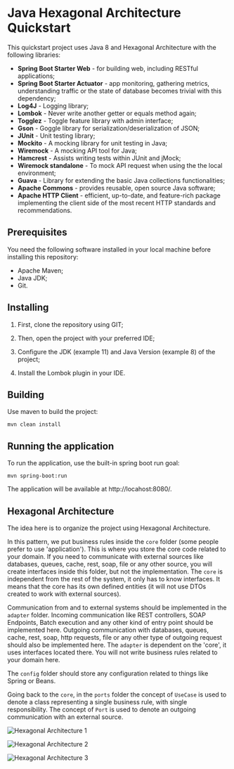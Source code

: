 # Java Hexagonal Architecture Quickstart 

This quickstart project uses Java 8 and Hexagonal Architecture with the following libraries:

- **Spring Boot Starter Web** - for building web, including RESTful applications;
- **Spring Boot Starter Actuator** - app monitoring, gathering metrics, understanding traffic or the state of database becomes trivial with this dependency;
- **Log4J** - Logging library;
- **Lombok** - Never write another getter or equals method again;
- **Togglez** - Toggle feature library with admin interface;
- **Gson** - Goggle library for serialization/deserialization of JSON;  
- **JUnit** - Unit testing library;
- **Mockito** - A mocking library for unit testing in Java;
- **Wiremock** - A mocking API tool for Java;
- **Hamcrest** - Assists writing tests within JUnit and jMock;
- **Wiremock standalone** - To mock API request when using the the local environment;
- **Guava** - Library for extending the basic Java collections functionalities;
- **Apache Commons** - provides reusable, open source Java software;
- **Apache HTTP Client** - efficient, up-to-date, and feature-rich package implementing the client side of the most recent HTTP standards and recommendations.

## Prerequisites

You need the following software installed in your local machine before installing this repository:

* Apache Maven;
* Java JDK;
* Git.

## Installing

1) First, clone the repository using GIT;

2) Then, open the project with your preferred IDE;

3) Configure the JDK (example 11) and Java Version (example 8) of the project;

4) Install the Lombok plugin in your IDE.

## Building

Use maven to build the project:

```
mvn clean install
```

## Running the application

To run the application, use the built-in spring boot run goal:

```
mvn spring-boot:run
```

The application will be available at http://locahost:8080/.

## Hexagonal Architecture

The idea here is to organize the project using Hexagonal Architecture.

In this pattern, we put business rules inside the `core` folder (some people prefer to use 'application'). This is where you store the core code related to your domain. If you need to communicate with external sources like databases, queues, cache, rest, soap, file or any other source, you will create interfaces inside this folder, but not the implementation. The `core` is independent from the rest of the system, it only has to know interfaces. It means that the core has its own defined entities (it will not use DTOs created to work with external sources).

Communication from and to external systems should be implemented in the `adapter` folder. Incoming communication like REST controllers, SOAP Endpoints, Batch execution and any other kind of entry point should be implemented here. Outgoing communication with databases, queues, cache, rest, soap, http requests, file or any other type of outgoing request should also be implemented here. The `adapter` is dependent on the 'core', it uses interfaces located there. You will not write business rules related to your domain here.

The `config` folder should store any configuration related to things like Spring or Beans.

Going back to the `core`, in the `ports` folder the concept of `UseCase` is used to denote a class representing a single business rule, with single responsibility. The concept of `Port` is used to denote an outgoing communication with an external source.

![Hexagonal Architecture 1](https://herbertograca.files.wordpress.com/2018/11/100-explicit-architecture-svg.png)

![Hexagonal Architecture 2](https://reflectoring.io/assets/img/posts/spring-hexagonal/hexagonal-architecture.png)

![Hexagonal Architecture 3](https://herbertograca.files.wordpress.com/2017/03/hexagonal-arch-4-ports-adapters2.png)
